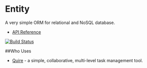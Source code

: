 # Entity

A very simple ORM for relational and NoSQL database.

* [API Reference](http://www.dartdocs.org/documentation/entity/0.8.2)

[![Build Status](https://drone.io/github.com/rikulo/entity/status.png)](https://drone.io/github.com/rikulo/entity/latest)

##Who Uses

* [Quire](https://quire.io) - a simple, collaborative, multi-level task management tool.

